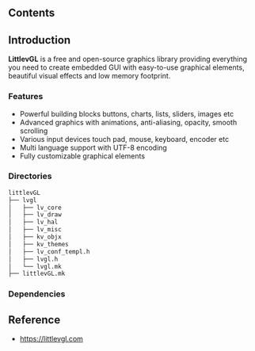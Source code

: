 ## Contents

## Introduction
**LittlevGL** is a free and open-source graphics library providing everything you need to create embedded GUI with easy-to-use graphical elements, beautiful visual effects and low memory footprint.

### Features
- Powerful building blocks buttons, charts, lists, sliders, images etc
- Advanced graphics with animations, anti-aliasing, opacity, smooth scrolling
- Various input devices touch pad, mouse, keyboard, encoder etc
- Multi language support with UTF-8 encoding
- Fully customizable graphical elements

### Directories

```sh
littlevGL
├── lvgl
│   ├── lv_core
│   ├── lv_draw
│   ├── lv_hal
│   ├── lv_misc
│   ├── kv_objx
│   ├── kv_themes
│   ├── lv_conf_templ.h
│   ├── lvgl.h
│   └── lvgl.mk
├── littlevGL.mk

```

### Dependencies

## Reference
- https://littlevgl.com
